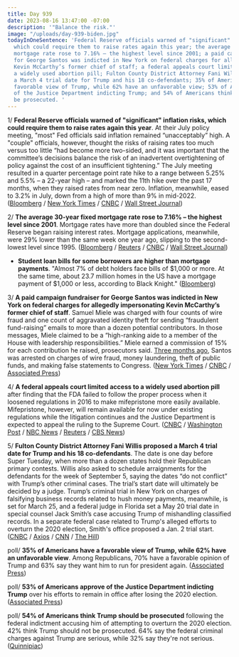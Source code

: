```yaml
---
title: Day 939
date: 2023-08-16 13:47:00 -07:00
description: '"Balance the risk."'
image: "/uploads/day-939-biden.jpg"
todayInOneSentence: 'Federal Reserve officials warned of "significant" inflation risks,
  which could require them to raise rates again this year; the average 30-year fixed
  mortgage rate rose to 7.16% – the highest level since 2001; a paid campaign fundraiser
  for George Santos was indicted in New York on federal charges for allegedly impersonating
  Kevin McCarthy’s former chief of staff; a federal appeals court limited access to
  a widely used abortion pill; Fulton County District Attorney Fani Willis proposed
  a March 4 trial date for Trump and his 18 co-defendants; 35% of Americans have a
  favorable view of Trump, while 62% have an unfavorable view; 53% of Americans approve
  of the Justice Department indicting Trump; and 54% of Americans think Trump should
  be prosecuted. '
---
```


1/ **Federal Reserve officials warned of "significant" inflation risks, which could require them to raise rates again this year**. At their July policy meeting, "most" Fed officials said inflation remained “unacceptably” high. A "couple" officials, however, thought the risks of raising rates too much versus too little “had become more two-sided, and it was important that the committee’s decisions balance the risk of an inadvertent overtightening of policy against the cost of an insufficient tightening.” The July meeting resulted in a quarter percentage point rate hike to a range between 5.25% and 5.5% – a 22-year high – and marked the 11th hike over the past 17 months, when they raised rates from near zero. Inflation, meanwhile, eased to 3.2% in July, down from a high of more than 9% in mid-2022. ([Bloomberg](https://www.bloomberg.com/news/articles/2023-08-16/fed-saw-significant-inflation-risk-that-may-merit-more-hikes?srnd=premium&sref=MIBMEEoj) / [New York Times](https://www.nytimes.com/2023/08/16/business/economy/federal-reserve-minutes.html) / [CNBC](https://www.cnbc.com/2023/08/16/fed-meeting-minutes-signal-coming-rate-moves.html) / [Wall Street Journal](https://www.wsj.com/articles/some-fed-officials-are-turning-cautious-about-raising-rates-too-high-5b998ef6?mod=hp_lead_pos3))

2/ **The average 30-year fixed mortgage rate rose to 7.16% – the highest level since 2001**. Mortgage rates have more than doubled since the Federal Reserve began raising interest rates. Mortgage applications, meanwhile, were 29% lower than the same week one year ago, slipping to the second-lowest level since 1995. ([Bloomberg](https://www.bloomberg.com/news/articles/2023-08-16/us-mortgage-rate-climbs-to-7-16-matching-highest-since-2001?srnd=premium&sref=MIBMEEoj) / [Reuters](https://www.reuters.com/markets/us/us-mortgage-interest-rates-jump-716-highest-since-2001-2022-10-26/) / [CNBC](https://www.cnbc.com/2023/08/16/weekly-mortgage-demand-drops-again-as-interest-rates-match-a-22-year-high.html) / [Wall Street Journal](https://www.wsj.com/articles/what-7-mortgage-rates-mean-for-home-buyers-c5e88c1b?mod=hp_lead_pos11))

* **Student loan bills for some borrowers are higher than mortgage payments**. "Almost 7% of debt holders face bills of $1,000 or more. At the same time, about 23.7 million homes in the US have a mortgage payment of $1,000 or less, according to Black Knight." ([Bloomberg](https://www.bloomberg.com/news/articles/2023-08-16/student-loan-payments-restart-borrowers-will-pay-more-than-their-mortgage?srnd=premium&sref=MIBMEEoj))

3/ **A paid campaign fundraiser for George Santos was indicted in New York on federal charges for allegedly impersonating Kevin McCarthy’s former chief of staff**. Samuel Miele was charged with four counts of wire fraud and one count of aggravated identity theft for sending “fraudulent fund-raising” emails to more than a dozen potential contributors. In those messages, Miele claimed to be a “high-ranking aide to a member of the House with leadership responsibilities.” Miele earned a commission of 15% for each contribution he raised, prosecutors said. [Three months ago](https://whatthefuckjusthappenedtoday.com/2023/05/10/day-841/#1-george-santos-pleaded-not-guilty-t), Santos was arrested on charges of wire fraud, money laundering, theft of public funds, and making false statements to Congress. ([New York Times](https://www.nytimes.com/2023/08/16/nyregion/sam-miele-charged-george-santos.html) / [CNBC](https://www.cnbc.com/2023/08/16/feds-indict-paid-fundraiser-for-rep-george-santos-for-allegedly-impersonating-speaker-mccarthy-aide.html) / [Associated Press](https://apnews.com/article/george-santos-fundraiser-indicted-congress-new-york-565b0a82e6ca2ceb6c69d1978254ac5b))

4/ **A federal appeals court limited access to a widely used abortion pill** after finding that the FDA failed to follow the proper process when it loosened regulations in 2016 to make mifepristone more easily available. Mifepristone, however, will remain available for now under existing regulations while the litigation continues and the Justice Department is expected to appeal the ruling to the Supreme Court. ([CNBC](https://www.cnbc.com/2023/08/16/abortion-pill-appeals-court-ruling-on-mifepristone.html) / [Washington Post](https://www.washingtonpost.com/politics/2023/08/16/abortion-pill-mifepristone-court-ruling-appeal/) / [NBC News](https://www.nbcnews.com/politics/politics-news/appeals-court-upholds-restrictions-abortion-pill-access-rcna100255) / [Reuters](https://www.reuters.com/world/us/us-appeals-court-rules-restrict-abortion-pill-use-2023-08-16/) / [CBS News](https://www.cbsnews.com/news/abortion-pill-mifepristone-fda-approval-5th-circuit-appeals-court/))

5/ **Fulton County District Attorney Fani Willis proposed a March 4 trial date for Trump and his 18 co-defendants**. The date is one day before Super Tuesday, when more than a dozen states hold their Republican primary contests. Willis also asked to schedule arraignments for the defendants for the week of September 5, saying the dates “do not conflict” with Trump’s other criminal cases. The trial’s start date will ultimately be decided by a judge. Trump’s criminal trial in New York on charges of falsifying business records related to hush money payments, meanwhile, is set for March 25, and a federal judge in Florida set a May 20 trial date in special counsel Jack Smith’s case accusing Trump of mishandling classified records. In a separate federal case related to Trump's alleged efforts to overturn the 2020 election, Smith's office proposed a Jan. 2 trial start. ([CNBC](https://www.cnbc.com/2023/08/16/da-seeks-march-4-trial-date-for-trump-georgia-election-case.html) / [Axios](https://www.axios.com/2023/08/16/trump-georgia-trial-super-tuesday-fani-willis) / [CNN](https://www.cnn.com/2023/08/16/politics/trump-trial-request-march-4/index.html) / [The Hill](https://thehill.com/regulation/court-battles/4155586-fulton-county-da-seeks-march-4-trial-date-in-trump-case/))

poll/ **35% of Americans have a favorable view of Trump, while 62% have an unfavorable view**. Among Republicans, 70% have a favorable opinion of Trump and 63% say they want him to run for president again. ([Associated Press](https://apnews.com/article/trump-indictment-poll-georgia-elections-b6140eed88b3153e41dbf9e008d5a21b))

poll/ **53% of Americans approve of the Justice Department indicting Trump** over his efforts to remain in office after losing the 2020 election. ([Associated Press](https://apnews.com/article/trump-indictment-poll-georgia-elections-b6140eed88b3153e41dbf9e008d5a21b))

poll/ **54% of Americans think Trump should be prosecuted** following the federal indictment accusing him of attempting to overturn the 2020 election. 42% think Trump should not be prosecuted. 64% say the federal criminal charges against Trump are serious, while 32% say they're not serious. ([Quinnipiac](https://poll.qu.edu/poll-release?releaseid=3877))